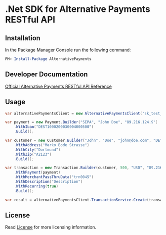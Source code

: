 # .Net SDK for Alternative Payments RESTful API

## Installation

In the Package Manager Console run the following command:
```powershell
PM> Install-Package AlternativePayments
```

## Developer Documentation
[Official Alternative Payments RESTful API Reference](http://www.alternativepayments.com/developers/API/)

## Usage

```csharp
var alternativePaymentsClient = new AlternativePaymentsClient("sk_test_mF2qf4lBXZodrwVrEIBxTpXi0mxZvE2xJ0pOwct2");

var payment = new Payment.Builder("SEPA", "John Doe", "89.216.124.9")
	.WithIban("DEST1000200030004000500")
	.Build();

var customer = new Customer.Builder("John", "Doe", "john@doe.com", "DE", "89.216.124.9")
	.WithAddress("Marko Bode Strasse")
	.WithCity("Dortmund")
	.WithZip("A2123")
	.Build();

var transaction = new Transaction.Builder(customer, 500, "USD", "89.216.124.9")
	.WithPayment(payment)
	.WithMerchantPassThruData("trn0045")
	.WithDescription("Description")
	.WithRecurring(true)
	.Build();

var result = alternativePaymentsClient.TransactionService.Create(transaction);
```

## License

Read [License](https://github.com/AlternativePayments/ap-net-sdk/blob/master/LICENSE) for more licensing information.